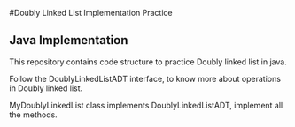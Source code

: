 #Doubly Linked List Implementation Practice
## Java Implementation
This repository contains code structure to practice Doubly linked list in java.

Follow the DoublyLinkedListADT interface, to know more about operations in Doubly linked list.

MyDoublyLinkedList class implements DoublyLinkedListADT, implement all the methods.
